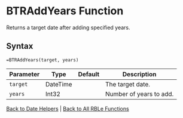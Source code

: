 # BTRAddYears Function

Returns a target date after adding specified years.

## Syntax

```excel
=BTRAddYears(target, years)
```

Parameter | Type | Default | Description
---|---|---|---
`target` | DateTime |  | The target date.
`years` | Int32 |  | Number of years to add.

[Back to Date Helpers](Readme.md) | [Back to All RBLe Functions](/RBLe/RBLe.md#function-documentation)